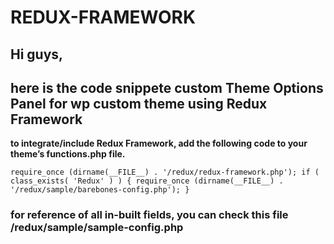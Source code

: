 # REDUX-FRAMEWORK

## Hi guys,
## here is the code snippete custom Theme Options Panel for wp custom theme using Redux Framework

**to integrate/include Redux Framework, add the following code to your theme’s functions.php file.**

`require_once (dirname(__FILE__) . '/redux/redux-framework.php');
if ( class_exists( 'Redux' ) ) {
    require_once (dirname(__FILE__) . '/redux/sample/barebones-config.php');
}`

### for reference of all in-built fields, you can check this file /redux/sample/sample-config.php
